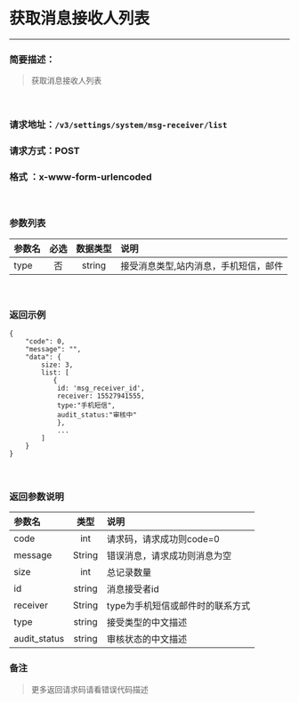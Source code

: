 　
# 获取消息接收人列表
---
### 简要描述：
>获取消息接收人列表

　　　　

### 请求地址：```/v3/settings/system/msg-receiver/list```

### 请求方式：POST

### 格式 ：x-www-form-urlencoded
　

### 参数列表

参数名 | 必选 | 数据类型 | 说明 
:------ | :----:| :--------: |:---- 
type|否|string|接受消息类型,站内消息，手机短信，邮件

　

### 返回示例
```
{
    "code": 0,
    "message": "",
    "data": {
        size: 3,
        list: [
           {
            id: 'msg_receiver_id',
            receiver: 15527941555,
            type:"手机短信",
            audit_status:"审核中"    
            },
            ... 
        ]
    }
}
```
　

### 返回参数说明

参数名 | 类型 | 说明
:---   |:---: |:---
code | int | 请求码，请求成功则code=0
message | String | 错误消息，请求成功则消息为空
size|int|总记录数量
id|string|消息接受者id
receiver|String|type为手机短信或邮件时的联系方式
type|string|接受类型的中文描述
audit_status|string|审核状态的中文描述


### 备注
>更多返回请求码请看错误代码描述
